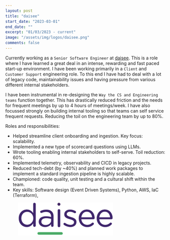 ```yaml
---
layout: post
title: "daisee"
start_date: "2023-03-01"
end_date: ""
excerpt: "01/03/2023 - current"
image: "/assets/img/logos/daisee.png"
comments: false
---
```


Currently working as a `Senior Software Engineer` at [daisee](https://www.daisee.com/). This is a role where I have learned a great deal in an intense, rewarding and fast paced start-up environment. I have been working primarily in a `Client` and `Customer Support` engineering role. To this end I have had to deal with a lot of legacy code, maintainability issues and having pressure from various different internal stakeholders.

I have been instrumental in re-designing the `Way the CS and Engineering teams` function together. This has drastically reduced friction and the needs for frequent meetings by up to 4 hours of meetings/week. I have also focussed strongly on building internal tooling so that teams can self service frequent requests. Reducing the toil on the engineering team by up to 80%.

Roles and responsibilities:
* Helped streamline client onboarding and ingestion. Key focus: scalability. 
* Implemented a new type of scorecard questions using LLMs.
* Wrote tooling enabling internal stakeholders to self-serve. Toil reduction: 60%.
* Implemented telemetry, observability and CICD in legacy projects.
* Reduced tech-debt (by ~40%) and planned work packages to implement a standard ingestion pipeline is highly scalable.
* Championed: code quality, unit testing and a cultural shift within the team.
* Key skills: Software design (Event Driven Systems), Python, AWS, IaC (Terraform),

<figure>
	<a href="/assets/img/logos/daisee.png"><img src="/assets/img/logos/daisee.png"></a>
</figure>
